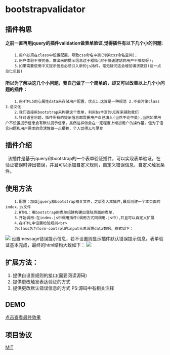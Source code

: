 ﻿# bootstrapvalidator
## 插件构思
#### 之前一直再用jquery的插件validation做表单验证,觉得插件有以下几个小的问题:<br>
		1.用户必须在class中设置配置，导致css命名冲突(污染css命名空间);
		2.用户体验不够完善，做出来的提示信息过于粗糙(对于快速建站的用户不够友好);
		3.如果需要使用中文提示信息必须引入新的js插件，毫无疑问这会增加请求数目(这一点见仁见智)
#### 所以为了解决这几个小问题，我自己做了一个简单的，却又可以改善以上几个小问题的插件：
		1.用HTML5的心属性data来存储用户配置，优点1.这算是一种规范 2.不会污染class 3.语义化
		2.我们直接用bootstrap来构建这个表单，利用bs丰富的UI库来辅助我们
		3.针对语言问题，插件所有的提示信息都需要用户自己填入(当然不论中英),当然如果用户不设置提示信息会有默认提示信息，虽然这样做会在一定程度上增加用户的操作量，但为了语言问题和用户需求的灵活性做一点牺牲，个人觉得无可厚非
## 插件介绍
    该插件是基于jquery和bootstrap的一个表单验证插件，可以实现表单验证，在验证错误时弹出错误，并且可以添加自定义规则，自定义错误信息，自定义触发条件。
## 使用方法
		1.配置：加载jquery和bootstrap相关文件，之后引入本插件,最后创建一个本页面的index.js文件
		2.HTML：用bootstrap的表单组建构建出登陆页面的表单.
		3.开始调用:在index.js中调用插件(调用方式同调用.js中),并且可以自定义扩展
		4.在HTML中设置检验规则<br>
		为class名为form-control的input元素设置data数据，格式如下：
![](http://coderzzp.github.io/demo/表单验证/说明1.jpg)
		设置message错误提示信息，若不设置则显示插件默认错误提示信息。表单验证基本完成，最终的html结构大致如下：
![](http://coderzzp.github.io/demo/表单验证/说明2.jpg)
## 扩展方法：
 1. 提供自设置规则的接口(需要阅读源码)
 2. 提供更改触发表达验证的方式
 3. 提供更改默认错误信息的方式
 PS:源码中有相关注释<br/>
## DEMO
[点击查看最终效果](http://coderzzp.github.io/demo/表单验证/表单验证页面.html)	
## 项目协议
[MIT](https://opensource.org/licenses/MIT)